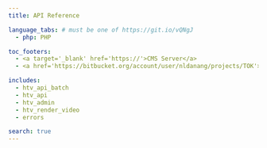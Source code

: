 ```yaml
---
title: API Reference

language_tabs: # must be one of https://git.io/vQNgJ
  - php: PHP

toc_footers:
  - <a target='_blank' href='https://'>CMS Server</a>
  - <a href='https://bitbucket.org/account/user/nldanang/projects/TOK'>MTB Bitbucket</a>

includes:
  - htv_api_batch
  - htv_api
  - htv_admin
  - htv_render_video
  - errors

search: true
---
```

